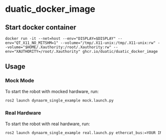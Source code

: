 # duatic_docker_image

## Start docker container

```
docker run -it --net=host --env="DISPLAY=$DISPLAY" --env="QT_X11_NO_MITSHM=1" --volume="/tmp/.X11-unix:/tmp/.X11-unix:rw" --volume="$HOME/.Xauthority:/root/.Xauthority:rw" --env="XAUTHORITY=/root/.Xauthority" ghcr.io/duatic/duatic_docker_image
```

## Usage

### Mock Mode

To start the robot with mocked hardware, run:

```bash
ros2 launch dynaarm_single_example mock.launch.py
```

### Real Hardware

To start the robot with real hardware, run:

```bash
ros2 launch dynaarm_single_example real.launch.py ethercat_bus:=YOUR INTERFACE NAME HER
```


